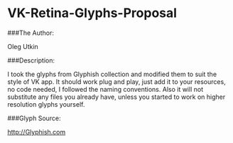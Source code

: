 VK-Retina-Glyphs-Proposal
=========================

###The Author:

Oleg Utkin



###Description:	

I took the glyphs from Glyphish collection and modified them to suit the style of VK app.
It should work plug and play, just add it to your resources, no code needed, I followed the naming conventions. Also it will not substitute any files you already have, unless you started to work on higher resolution glyphs yourself.



###Glyph Source:

<http://Glyphish.com>